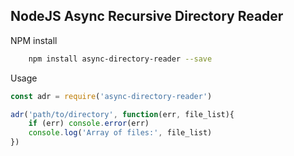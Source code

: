 NodeJS Async Recursive Directory Reader
--------

NPM install
```bash
    npm install async-directory-reader --save
```

Usage
```javascript
const adr = require('async-directory-reader')

adr('path/to/directory', function(err, file_list){
	if (err) console.error(err)
	console.log('Array of files:', file_list)
})
```
